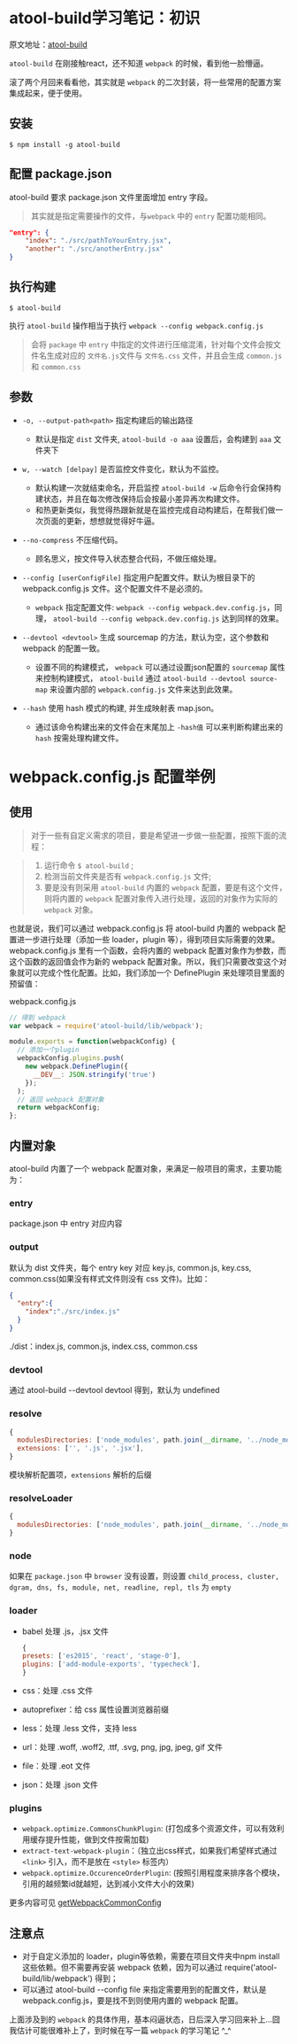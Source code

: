 # atool-build学习笔记：初识

原文地址：[atool-build](http://ant-tool.github.io/atool-build.html)

`atool-build` 在刚接触react，还不知道 `webpack` 的时候，看到他一脸懵逼。

滚了两个月回来看看他，其实就是 `webpack` 的二次封装，将一些常用的配置方案集成起来，便于使用。

## 安装

```
$ npm install -g atool-build
```

## 配置 package.json

atool-build 要求 package.json 文件里面增加 entry 字段。

> 其实就是指定需要操作的文件，与`webpack` 中的 `entry` 配置功能相同。

```json
"entry": {
    "index": "./src/pathToYourEntry.jsx",
    "another": "./src/anotherEntry.jsx"
}
```

## 执行构建

```
$ atool-build
```

执行 `atool-build` 操作相当于执行 `webpack --config webpack.config.js`

> 会将 `package` 中 `entry` 中指定的文件进行压缩混淆，针对每个文件会按文件名生成对应的 `文件名.js`文件与 `文件名.css` 文件，并且会生成 `common.js` 和 `common.css`

## 参数

- `-o, --output-path<path>` 指定构建后的输出路径

  - 默认是指定 `dist` 文件夹, `atool-build -o aaa` 设置后，会构建到 `aaa` 文件夹下

- `w, --watch [delpay]` 是否监控文件变化，默认为不监控。

  - 默认构建一次就结束命名，开启监控 `atool-build -w` 后命令行会保持构建状态，并且在每次修改保持后会按最小差异再次构建文件。
  - 和热更新类似，我觉得热跟新就是在监控完成自动构建后，在帮我们做一次页面的更新，想想就觉得好牛逼。

- `--no-compress` 不压缩代码。

  - 顾名思义，按文件导入状态整合代码，不做压缩处理。

- `--config [userConfigFile]` 指定用户配置文件。默认为根目录下的 webpack.config.js 文件。这个配置文件不是必须的。

  - `webpack` 指定配置文件: `webpack --config webpack.dev.config.js`，同理， `atool-build --config webpack.dev.config.js` 达到同样的效果。

- `--devtool <devtool>` 生成 sourcemap 的方法，默认为空，这个参数和 webpack 的配置一致。

  - 设置不同的构建模式， `webpack` 可以通过设置json配置的 `sourcemap` 属性来控制构建模式， `atool-build` 通过 `atool-build --devtool source-map` 来设置内部的 `webpack.config.js` 文件来达到此效果。

- `--hash` 使用 hash 模式的构建, 并生成映射表 map.json。

  - 通过该命令构建出来的文件会在末尾加上 `-hash值` 可以来判断构建出来的 `hash` 按需处理构建文件。

# webpack.config.js 配置举例

## 使用

> 对于一些有自定义需求的项目，要是希望进一步做一些配置，按照下面的流程：

> 1. 运行命令 `$ atool-build` ;
> 2. 检测当前文件夹是否有 `webpack.config.js` 文件;
> 3. 要是没有则采用 `atool-build` 内置的 `webpack` 配置，要是有这个文件，则将内置的 `webpack` 配置对象传入进行处理，返回的对象作为实际的 `webpack` 对象。

也就是说，我们可以通过 webpack.config.js 将 atool-build 内置的 webpack 配置进一步进行处理（添加一些 loader，plugin 等），得到项目实际需要的效果。webpack.config.js 里有一个函数，会将内置的 webpack 配置对象作为参数，而这个函数的返回值会作为新的 webpack 配置对象。所以，我们只需要改变这个对象就可以完成个性化配置。比如，我们添加一个 DefinePlugin 来处理项目里面的预留值：

webpack.config.js

```javascript
// 得到 webpack
var webpack = require('atool-build/lib/webpack');

module.exports = function(webpackConfig) {
  // 添加一个plugin
  webpackConfig.plugins.push(
    new webpack.DefinePlugin({
      __DEV__: JSON.stringify('true')
    });
  );
  // 返回 webpack 配置对象
  return webpackConfig;
};
```

## 内置对象

atool-build 内置了一个 webpack 配置对象，来满足一般项目的需求，主要功能为：

### entry

package.json 中 entry 对应内容

### output

默认为 dist 文件夹，每个 entry key 对应 key.js, common.js, key.css, common.css(如果没有样式文件则没有 css 文件)。比如：

```json
{
  "entry":{
    "index":"./src/index.js"
  }
}
```

./dist：index.js, common.js, index.css, common.css

### devtool

通过 atool-build --devtool devtool 得到，默认为 undefined

### resolve

```javascript
{
  modulesDirectories: ['node_modules', path.join(__dirname, '../node_modules')],
  extensions: ['', '.js', '.jsx'],
}
```

模块解析配置项，`extensions` 解析的后缀

### resolveLoader

```javascript
{
  modulesDirectories: ['node_modules', path.join(__dirname, '../node_modules')],
}
```

### node

如果在 `package.json` 中 `browser` 没有设置，则设置 `child_process, cluster, dgram, dns, fs, module, net, readline, repl, tls` 为 `empty`

### loader

- babel 处理 .js，.jsx 文件

  ```javascript
  {
  presets: ['es2015', 'react', 'stage-0'],
  plugins: ['add-module-exports', 'typecheck'],
  }
  ```

- css：处理 .css 文件

- autoprefixer：给 css 属性设置浏览器前缀

- less：处理 .less 文件，支持 less

- url：处理 .woff, .woff2, .ttf, .svg, png, jpg, jpeg, gif 文件

- file：处理 .eot 文件

- json：处理 .json 文件

### plugins

- `webpack.optimize.CommonsChunkPlugin`: (打包成多个资源文件，可以有效利用缓存提升性能，做到文件按需加载)
- `extract-text-webpack-plugin`：（独立出css样式，如果我们希望样式通过 `<link>` 引入，而不是放在 `<style>` 标签内）
- `webpack.optimize.OccurenceOrderPlugin`: (按照引用程度来排序各个模块，引用的越频繁id就越短，达到减小文件大小的效果)

更多内容可见 [getWebpackCommonConfig](https://github.com/ant-tool/atool-build/blob/master/src/getWebpackCommonConfig.js)

## 注意点

- 对于自定义添加的 loader，plugin等依赖，需要在项目文件夹中npm install 这些依赖。但不需要再安装 webpack 依赖，因为可以通过 require('atool-build/lib/webpack') 得到；
- 可以通过 atool-build --config file 来指定需要用到的配置文件，默认是 webpack.config.js，要是找不到则使用内置的 webpack 配置。

上面涉及到的 `webpack` 的具体作用，基本闷逼状态，日后深入学习回来补上...囧 我估计可能很难补上了，到时候在写一篇 `webpack` 的学习笔记 ^_^
